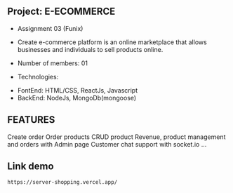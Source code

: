 ## Project:  E-ECOMMERCE 

* Assignment 03 (Funix)

* Create e-commerce platform is an online marketplace that allows businesses and individuals to sell products online. 

* Number of members: 01

* Technologies:
- FontEnd: HTML/CSS, ReactJs, Javascript
- BackEnd: NodeJs, MongoDb(mongoose)

## FEATURES
Create order
Order products
CRUD product
Revenue, product management and orders with Admin page
Customer chat support with socket.io
...

## Link demo

`https://server-shopping.vercel.app/`